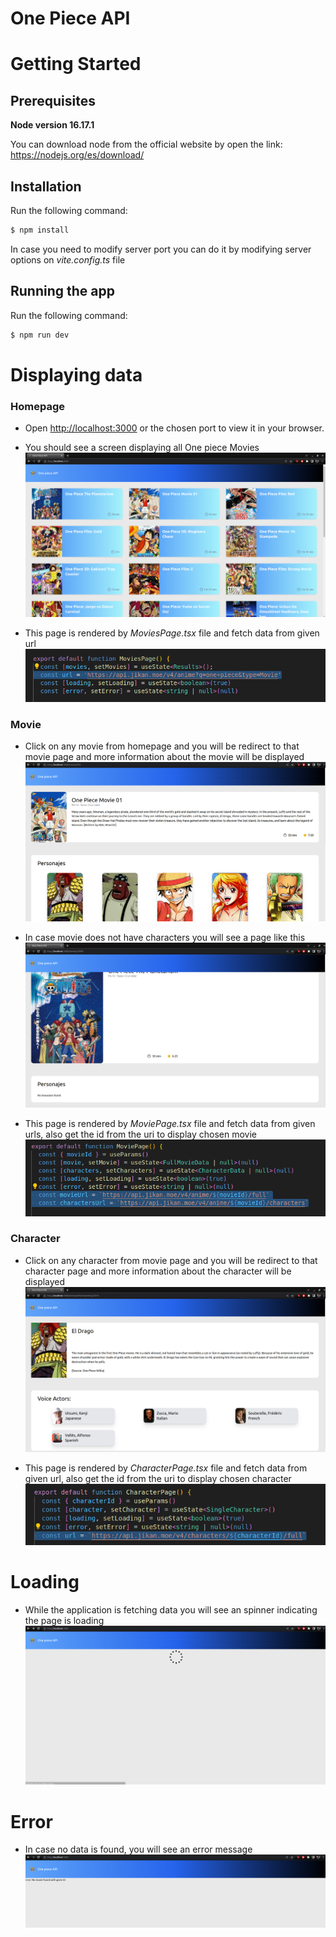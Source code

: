 # One Piece API

# Getting Started

## Prerequisites
**Node version 16.17.1**

You can download node from the official website by open the link: https://nodejs.org/es/download/

## Installation

Run the following command:
```bash
$ npm install
```
In case you need to modify server port you can do it by modifying server options on *vite.config.ts* file

## Running the app
Run the following command:
```bash
$ npm run dev
```

# Displaying data
### Homepage
- Open [http://localhost:3000](http://localhost:3000) or the chosen port to view it in your browser.

- You should see a screen displaying all One piece Movies
![Home](src/assets/images/Index.png)

- This page is rendered by *MoviesPage.tsx* file and fetch data from given url
![Fetch-movies](src/assets/images/fetch-movies.png)

### Movie
- Click on any movie from homepage and you will be redirect to that movie page and more information about the movie will be displayed
![Movie](src/assets/images/movie.png)

- In case movie does not have characters you will see a page like this
![No-characters-movie](src/assets/images/movie-no-characters.png)

- This page is rendered by *MoviePage.tsx* file and fetch data from given urls, also get the id from the uri to display chosen movie
![Fetch-movie](src/assets/images/fetch-movie.png)

### Character
- Click on any character from movie page and you will be redirect to that character page and more information about the character will be displayed
![Character](src/assets/images/character.png)

- This page is rendered by *CharacterPage.tsx* file and fetch data from given url, also get the id from the uri to display chosen character
![Fetch-character](src/assets/images/fetch-character.png)

# Loading
- While the application is fetching data you will see an spinner indicating the page is loading
![Loading](src/assets/images/loading.png)

# Error
- In case no data is found, you will see an error message
![Error](src/assets/images/movies-not-found.png)
